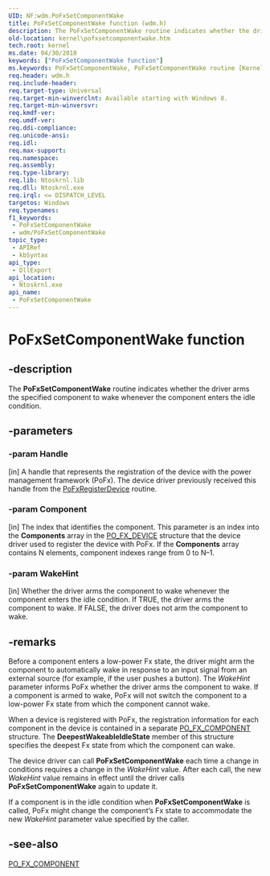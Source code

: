 ```yaml
---
UID: NF:wdm.PoFxSetComponentWake
title: PoFxSetComponentWake function (wdm.h)
description: The PoFxSetComponentWake routine indicates whether the driver arms the specified component to wake whenever the component enters the idle condition.
old-location: kernel\pofxsetcomponentwake.htm
tech.root: kernel
ms.date: 04/30/2018
keywords: ["PoFxSetComponentWake function"]
ms.keywords: PoFxSetComponentWake, PoFxSetComponentWake routine [Kernel-Mode Driver Architecture], kernel.pofxsetcomponentwake, wdm/PoFxSetComponentWake
req.header: wdm.h
req.include-header: 
req.target-type: Universal
req.target-min-winverclnt: Available starting with Windows 8.
req.target-min-winversvr: 
req.kmdf-ver: 
req.umdf-ver: 
req.ddi-compliance: 
req.unicode-ansi: 
req.idl: 
req.max-support: 
req.namespace: 
req.assembly: 
req.type-library: 
req.lib: Ntoskrnl.lib
req.dll: Ntoskrnl.exe
req.irql: <= DISPATCH_LEVEL
targetos: Windows
req.typenames: 
f1_keywords:
 - PoFxSetComponentWake
 - wdm/PoFxSetComponentWake
topic_type:
 - APIRef
 - kbSyntax
api_type:
 - DllExport
api_location:
 - Ntoskrnl.exe
api_name:
 - PoFxSetComponentWake
---
```


# PoFxSetComponentWake function


## -description

The <b>PoFxSetComponentWake</b> routine indicates whether the driver arms the specified component to wake whenever the component enters the idle condition.

## -parameters

### -param Handle 

[in]
A handle that represents the registration of the device with the power management framework (PoFx). The device driver previously received this handle from the <a href="/windows-hardware/drivers/ddi/wdm/nf-wdm-pofxregisterdevice">PoFxRegisterDevice</a> routine.

### -param Component 

[in]
The index that identifies the component. This parameter is an index into the <b>Components</b> array in the <a href="/windows-hardware/drivers/ddi/wdm/ns-wdm-_po_fx_device_v1">PO_FX_DEVICE</a> structure that the device driver used to register the device with PoFx. If the <b>Components</b> array contains N elements, component indexes range from 0 to N–1.

### -param WakeHint 

[in]
Whether the driver arms the component to wake whenever the component enters the idle condition. If TRUE, the driver arms the component to wake. If FALSE, the driver does not arm the component to wake.

## -remarks

Before a component enters a low-power Fx state, the driver might arm the component to automatically wake in response to an input signal from an external source (for example, if the user pushes a button). The <i>WakeHint</i> parameter informs PoFx whether the driver arms the component to wake. If a component is armed to wake, PoFx will not switch the component to a low-power Fx state from which the component cannot wake.

When a device is registered with PoFx, the registration information for each component in the device is contained in a separate <a href="/windows-hardware/drivers/ddi/wdm/ns-wdm-_po_fx_component_v1">PO_FX_COMPONENT</a> structure. The <b>DeepestWakeableIdleState</b> member of this structure specifies the deepest Fx state from which the component can wake.

The device driver can call <b>PoFxSetComponentWake</b> each time a change in conditions requires a change in the <i>WakeHint</i> value. After each call, the new <i>WakeHint</i> value remains in effect until the driver calls <b>PoFxSetComponentWake</b> again to update it.


If a component is in the idle condition when <b>PoFxSetComponentWake</b> is called, PoFx might change the component’s Fx state to accommodate the new <i>WakeHint</i> parameter value specified by the caller.

## -see-also

<a href="/windows-hardware/drivers/ddi/wdm/ns-wdm-_po_fx_component_v1">PO_FX_COMPONENT</a>
